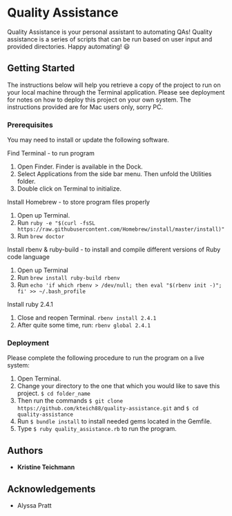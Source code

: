 # Quality Assistance

Quality Assistance is your personal assistant to automating QAs! Quality assistance is a series of scripts that can be run based on user input and provided directories. Happy automating! 😃

## Getting Started

The instructions below will help you retrieve a copy of the project to run on your local machine through the Terminal application. Please see deployment for notes on how to deploy this project on your own system.  The instructions provided are for Mac users only, sorry PC.

### Prerequisites

You may need to install or update the following software.

Find Terminal - to run program
  1. Open Finder. Finder is available in the Dock.
  2. Select Applications from the side bar menu.  Then unfold the Utilities folder.
  3. Double click on Terminal to initialize.

Install Homebrew - to store program files properly
  1. Open up Terminal.
  2. Run `ruby -e "$(curl -fsSL https://raw.githubusercontent.com/Homebrew/install/master/install)"`
  3. Run `brew doctor`

Install rbenv & ruby-build - to install and compile different versions of Ruby code language
  1. Open up Terminal
  2. Run `brew install ruby-build rbenv`
  3. Run `echo 'if which rbenv > /dev/null; then eval "$(rbenv init -)"; fi' >> ~/.bash_profile`

Install ruby 2.4.1
  1. Close and reopen Terminal. `rbenv install 2.4.1`
  2. After quite some time, run: `rbenv global 2.4.1`

### Deployment

Please complete the following procedure to run the program on a live system:
  1. Open Terminal.
  2. Change your directory to the one that which you would like to save this project. `$ cd folder_name`
  3. Then run the commands `$ git clone https://github.com/kteich88/quality-assistance.git` and `$ cd quality-assistance`
  4. Run `$ bundle install` to install needed gems located in the Gemfile.
  5. Type `$ ruby quality_assistance.rb` to run the program.

## Authors

* **Kristine Teichmann**

## Acknowledgements

* Alyssa Pratt

